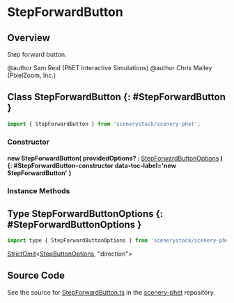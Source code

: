 # StepForwardButton

## Overview

Step forward button.

@author Sam Reid (PhET Interactive Simulations)
@author Chris Malley (PixelZoom, Inc.)

## Class StepForwardButton {: #StepForwardButton }


```js
import { StepForwardButton } from 'scenerystack/scenery-phet';
```
### Constructor

#### new StepForwardButton( providedOptions? : <span style="font-weight: 400;">[StepForwardButtonOptions](../scenery-phet/StepForwardButton.md#StepForwardButtonOptions)</span> ) {: #StepForwardButton-constructor data-toc-label='new StepForwardButton' }

### Instance Methods





## Type StepForwardButtonOptions {: #StepForwardButtonOptions }


```js
import type { StepForwardButtonOptions } from 'scenerystack/scenery-phet';
```


[StrictOmit](../phet-core/StrictOmit.md)&lt;[StepButtonOptions](../scenery-phet/StepButton.md#StepButtonOptions), "direction"&gt;



## Source Code

See the source for [StepForwardButton.ts](https://github.com/phetsims/scenery-phet/blob/main/js/buttons/StepForwardButton.ts) in the [scenery-phet](https://github.com/phetsims/scenery-phet) repository.
